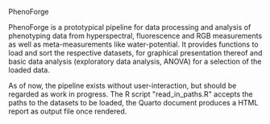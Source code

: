 PhenoForge

PhenoForge is a prototypical pipeline for data processing and analysis of phenotyping data from 
hyperspectral, fluorescence and RGB measurements as well as meta-measurements like water-potential.
It provides functions to load and sort the respective datasets, for graphical presentation thereof 
and basic data analysis (exploratory data analysis, ANOVA) for a selection of the loaded data. 

As of now, the pipeline exists without user-interaction, but should be regarded as work in progress.
The R script "read_in_paths.R" accepts the paths to the datasets to be loaded, the 
Quarto document produces a HTML report as output file once rendered.
